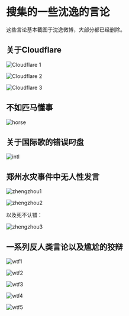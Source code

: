 # 搜集的一些沈逸的言论

这些言论基本截图于沈逸微博，大部分都已经删除。

## 关于Cloudflare

![Cloudflare 1](Cloudflare有点意思1.jpg)

![Cloudflare 2](Cloudflare有点意思2.jpg)

![Cloudflare 3](Cloudflare有点意思3.jpg)

## 不如匹马懂事

![horse](不如匹马懂事.jpg)

## 关于国际歌的错误叼盘

![intl](国际歌.jpg)

## 郑州水灾事件中无人性发言

![zhengzhou1](雨衣爸爸1.jpg)

![zhengzhou2](雨衣爸爸2.jpg)

以及死不认错：

![zhengzhou3](雨衣爸爸3.jpg)

## 一系列反人类言论以及尴尬的狡辩

![wtf1](沈条英机1.jpg)

![wtf2](沈条英机2.jpg)

![wtf3](沈条英机3.jpg)

![wtf4](沈条英机4.jpg)

![wtf5](沈条英机5.jpg)